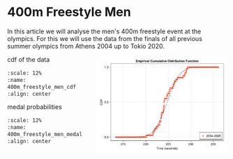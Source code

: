 # 400m Freestyle Men

In this article we will analyse the men's 400m freestyle event at the olympics. For this we will use the data from the finals of all previous summer olympics from Athens 2004 up to Tokio 2020. 

<p><img alt="freestyle-400m-men-pdf" src="images/freestyle-400m-men-distributioncdf.svg" style="float:right; width:300px" /></p>


cdf of the data

 ```{figure} /_assets/freestyle-400m-men-distributioncdf.svg
:scale: 12%
:name: 400m_freestyle_men_cdf
:align: center
```
medal probabilities

 ```{figure} ../_assets/freestyle-400m-men-medal.svg
:scale: 12%
:name: 400m_freestyle_men_medal
:align: center
```